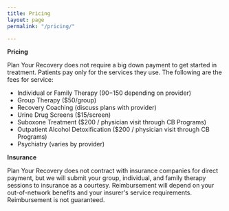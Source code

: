```yaml
---
title: Pricing
layout: page
permalink: "/pricing/"

---
```

**Pricing**

Plan Your Recovery does not require a big down payment to get started in treatment. Patients pay only for the services they use. The following are the fees for service:

* Individual or Family Therapy ($90-$150 depending on provider) 
* Group Therapy ($50/group) 
* Recovery Coaching (discuss plans with provider) 
* Urine Drug Screens ($15/screen) 
* Suboxone Treatment ($200 / physician visit through CB Programs)
* Outpatient Alcohol Detoxification ($200 / physician visit through CB Programs) 
* Psychiatry (varies by provider)


**Insurance** 

Plan Your Recovery does not contract with insurance companies for direct payment, but we will submit your group, individual, and family therapy sessions to insurance as a courtesy. Reimbursement will depend on your out-of-network benefits and your insurer's service requirements. Reimbursement is not guaranteed.
